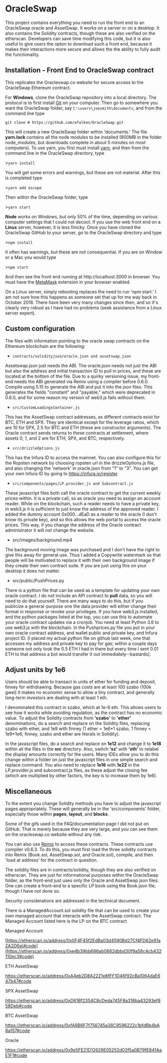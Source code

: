 OracleSwap
==========

This project contains everything you need to run the front end to an OracleSwap
oracle and AssetSwap. It works on a server or on a desktop. It also contains the
Solidity contracts, though these are also verified on the etherscan. Developers
can save time modifying this code, but it is also useful to give users the opton
to download such a front end, because it makes their interactions more secure
and allows the the ability to fully audit the functionality.

Installation - Front End to OracleSwap contract
-----------------------------------------------

This replicates the Oracleswap.co website for secure access to the OracleSwap
Ethereum contract.

For **Windows**, clone the OracleSwap repository into a local directory. The
protocol is to first install [Git](https://git-scm.com/downloads) on your
computer. Then go to somewhere you want the OracleSwap folder, say
`C:\users\joesmith\documents`, and from the command line type

`git clone # https://github.com/efalken/OracleSwap.git`

This will create a new OracleSwap folder within 'documents.' The file
**yarn.lock** contains all the node modules to be installed (800MB in the folder
node_modules, but downloads complete in about 5 minutes on most computers). To
use yarn, you first must install [yarn](https://www.npmjs.com/package/yarn), and
then from the command line in the OracleSwap directory, type

\>`yarn install`

You will get some errors and warnings, but these are not material. After this is
completed type

\>`yarn add escope`

Then within the OracleSwap folder, type

\>`yarn start`

**Node** works on Windows, but only 50% of the time, depending on various
computer settings that I could not decoct. If you use the web front end on a
**Linux** server, however, it is less finicky. Once you have cloned the
OracleSwap GitHub to your server, go to the OracleSwap directory and type

\>`npm install`

It often has warnings, but these are not consequential. If you are on Window or
a Mac you would type

\>`npm start`

And then see the front end running at http://localhost:3000 in browser. You must
have the [MetaMask](https://metamask.io/) extension in your browser enabled.

On a Linux server, simply rebooting replaces the need to run 'npm start.' I am
not sure how this happens as someone set that up for me way back in October
2018. There have been very many changes since then, and so it's clearly very
robust as I have had no problems (seek assistance from a Linux server expert).

Custom configuration
--------------------

The files with information pointing to the oracle swap contracts on the Ethereum
blockchain are the following:

-   `contracts/solidityjson/oracle.json and assetswap.json`

Assetswap.json just needs the ABI. The oracle.json needs not just the ABI but
also the address and initial transaction ID to pull in prices, and these are
located at the bottom of the file. Due to a quirky versioning issue, my
front-end needs the ABI generated via Remix using a compiler before 0.6.0.
Compile using 5.15 to generate the ABI and put it into the json files. This
generates the fields "constant" and "payable," which were deprecated in 0.6.0,
and for some reason my version of web3.js fails without them.

-   `src/CustomLoadingsContainer.js`

This has the AssetSwap contract addresses, as different contracts exist for BTC,
ETH and SPX. They are identical except for the leverage ratios, which are 10 for
SPX, 2.5 for BTC and ETH (these are constructor arguments). The Oracle contract
sends returns to these contracts at settlement, where assets 0, 1, and 2 are for
ETH, SPX, and BTC, respectively.

-   `src/drizzleOptions.js`

This has the Infura ID to access the mainnet. You can also configure this for
the Ropsten network by choosing ropsten url in the drizzleOptions.js file, and
also changing the 'network' in oracle.json from "1" to "3". You can get your own
Infura ID by going to <https://infura.io/register>

-   `src/components/pages/LP.provider.js and Subcontract.js`

These javascript files both call the oracle contract to get the current weekly
prices within. It is a private call, so as oracle you need to assign an account
reader. While on the blockchain, such a reader needs to have a private key, in
web3.js it is sufficient to just know the address of the approved reader. I
added the dummy account 0x000...dEaD as a reader to the oracle (I don't know its
private key), and so this allows the web portal to access the oracle prices.
This way, if you change the address of the Oracle contract administrator it will
not change the website.

-   src/images/background.mp4

The background moving image was purchased and I don't have the right to give
this away for general use. Thus I added a Copywrite watermark so that people
will be motivated to replace it with their own background image if they create
their own contract suite. If you are just using this on your desktop it does not
matter.

-   src/public/PushPrices.py

There is a python file that can be used as a template for updating your own
oracle contract. I do not include an API contract to **pull** data, so you will
need to do that yourself. There are many ways to do this, but if you publicize a
general-purpose one the data provider will either change their format in
response or revoke your privileges. If you have web3.js installed, and the
python packages listed at the top, you can use this to automate your oracle
contract updates via a cronjob. You need at least Python 3.6 to use web3.js with
the blockchain. In the Pushprices.py file you put in your own oracle contract
address, and wallet public and private key, and Infura project ID. [I placed my
actual python file on github last week, one that accesses my address and private
key to pay for gas; within a couple days someone not only took the 0.5 ETH I had
in there but every time I sent 0.01 ETH to that address a bot would transfer it
out immediately--bastards].

Adjust units by 1e6
-------------------

Users should be able to transact in units of ether for funding and deposit,
finney for withdrawing. Because gas costs are at least 100 szabo (100k gwei) it
makes no economic sense to allow a tiny contract, and generally long-term
investors are dealing with at least 1 eth.

I denominated this contract in szabo, which at 1e-6 eth. This allows users to
see how it works while avoiding regulation, as the contract has no economic
value. To adjust the Solidity contracts from **'szabo'** to **'ether'**
denominations, do a search and replace on the Solidity files, replacing szabo
with ether, and 1e9 with finney (1 ether = 1e6\*1 szabo, 1 finney = 1e9\*1e6;
finney, szabo and ether are literals in Solidity).

In the javascript files, do a search and replace on **1e12** and change it to
**1e18** within all the files in the **src** directory. Also, switch **'sz'**
with **'eth'** to relabel the display amounts correctly for the users. Many IDEs
allow you to do this change within a folder on just the javascript files in one
simple search and replace command. You also need to replace **1e16** with
**1e22** in the LP.provider.js and subcontract.js files, as these adjust the
closing fee (which are multiplied by other factors, the key is to increase them
by 1e6).

Miscellaneous
-------------

To the extent you change Solidity methods you have to adjust the javascript
pages appropriately. These will generally be in the 'src/components' folder,
especially those within **pages**, **layout**, and **blocks**.

Some of the gifs used in the FAQ/documentation page I did not put on GitHub.
That is merely because they are very large, and you can see them on the
oracleswap.co website without any risk.

You can also use [Remix](https://remix.ethereum.org) to access these contracts.
These contracts use compiler v0.6.3. To do this, you must first load the three
solidity contracts into Remix (Book.sol, AssetSwap.sol, and Oracle.sol),
compile, and then 'load at address' for the contract in question.

The solidity files are in contracts/solidity, though they are also verified on
etherscan. They are just for informational purposes within the OracleSwap
folder, as the front-end just uses only the Oracle and AssetSwap json files. One
can create a front-end to a specific LP book using the Book.json file, though I
have not done so.

Security considerations are addressed in the technical document.

There is a ManagedAccount.sol solidity file that can be used to create your own
managed account that interacts with the AssetSwap contract. The Managed Account
listed here is the LP on the BTC contract

Managed Account

[https://etherscan.io/address/0x0F4F45f2EdBa03d4590Bd27Cf4FD62e91a2A2D6a\#code](https://etherscan.io/address/0xe4b39bb686ab0882dbbd30f9a58c4cb432110ec3#code)

ETH AssetSwap

<https://etherscan.io/address/0xA4eb2D8A2221e8fFF1D46f92cBa1064daE647b47#code>

SPX AssetSwap

<https://etherscan.io/address/0xD61Bf2354C8cDeda745F8a318ba43293ef858Deb#code>

BTC AssetSwap

<https://etherscan.io/address/0xfA8B6F7f756745a38C9596222c1bfdBb4bA8a157#code>

Oracle

<https://etherscan.io/address/0x9e5FE21D12629E05252d02f5a0B79fE841AaE1F1#code>
